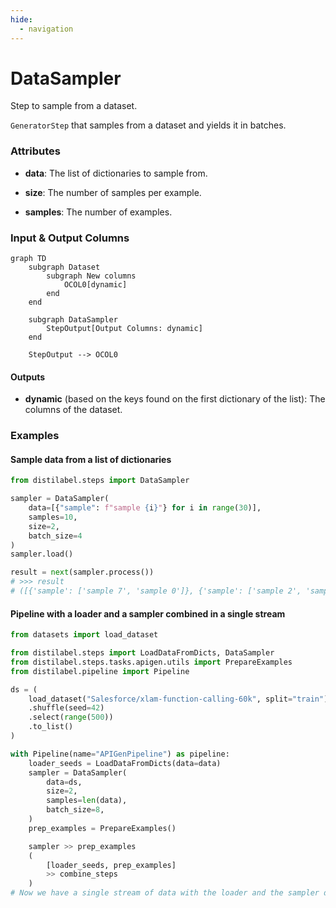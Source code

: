 ```yaml
---
hide:
  - navigation
---
```

# DataSampler

Step to sample from a dataset.



`GeneratorStep` that samples from a dataset and yields it in batches.





### Attributes

- **data**: The list of dictionaries to sample from.

- **size**: The number of samples per example.

- **samples**: The number of examples.





### Input & Output Columns

``` mermaid
graph TD
	subgraph Dataset
		subgraph New columns
			OCOL0[dynamic]
		end
	end

	subgraph DataSampler
		StepOutput[Output Columns: dynamic]
	end

	StepOutput --> OCOL0

```




#### Outputs


- **dynamic** (based on the keys found on the first dictionary of the list): The columns  of the dataset.





### Examples


#### Sample data from a list of dictionaries
```python
from distilabel.steps import DataSampler

sampler = DataSampler(
    data=[{"sample": f"sample {i}"} for i in range(30)],
    samples=10,
    size=2,
    batch_size=4
)
sampler.load()

result = next(sampler.process())
# >>> result
# ([{'sample': ['sample 7', 'sample 0']}, {'sample': ['sample 2', 'sample 21']}, {'sample': ['sample 17', 'sample 12']}, {'sample': ['sample 2', 'sample 14']}], False)
```

#### Pipeline with a loader and a sampler combined in a single stream
```python
from datasets import load_dataset

from distilabel.steps import LoadDataFromDicts, DataSampler
from distilabel.steps.tasks.apigen.utils import PrepareExamples
from distilabel.pipeline import Pipeline

ds = (
    load_dataset("Salesforce/xlam-function-calling-60k", split="train")
    .shuffle(seed=42)
    .select(range(500))
    .to_list()
)

with Pipeline(name="APIGenPipeline") as pipeline:
    loader_seeds = LoadDataFromDicts(data=data)
    sampler = DataSampler(
        data=ds,
        size=2,
        samples=len(data),
        batch_size=8,
    )
    prep_examples = PrepareExamples()

    sampler >> prep_examples
    (
        [loader_seeds, prep_examples]
        >> combine_steps
    )
# Now we have a single stream of data with the loader and the sampler data
```





